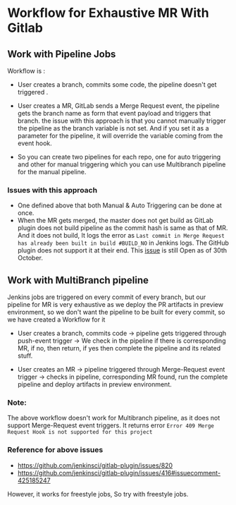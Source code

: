# Workflow for Exhaustive MR With Gitlab

## Work with Pipeline Jobs

Workflow is :

- User creates a branch, commits some code, the pipeline doesn't get triggered .

- User creates a MR, GitLab sends a Merge Request event, the pipeline gets the branch name as form that event payload and triggers that branch. the issue with this approach is that you cannot manually trigger the pipeline as the branch variable is not set. And if you set it as a parameter for the pipeline, it will override the variable coming from the event hook.

- So you can create two pipelines for each repo, one for auto triggering and other for manual triggering which you can use Multibranch pipeline for the manual pipeline.

### Issues with this approach

- One defined above that both Manual & Auto Triggering can be done at once.
- When the MR gets merged, the master does not get build as GitLab plugin does not build pipeline as the commit hash is same as that of MR. And it does not build, It  logs the error as `Last commit in Merge Request has already been built in build #BUILD_NO` in Jenkins logs. The GitHub plugin does not support it at their end. This [issue](https://github.com/jenkinsci/gitlab-plugin/issues/636) is still Open as of 30th October.

## Work with MultiBranch pipeline

Jenkins jobs are triggered on every commit of every branch, but our pipeline for MR is very exhaustive as we deploy the PR artifacts in preview environment, so we don't want the pipeline to be built for every commit, so we have created a Workflow for it

- User creates a branch, commits code  -> pipeline gets triggered through push-event trigger -> We check in the pipeline if there is corresponding MR, if no, then return, if yes then complete the pipeline and its related stuff.

- User creates an MR -> pipeline triggered through Merge-Request event trigger -> checks in pipeline, corresponding MR found, run the complete pipeline and deploy artifacts in preview environment.

### Note:

The above workflow doesn't work for Multibranch pipeline, as it does not support Merge-Request event triggers. It returns error `Error 409 Merge Request Hook is not supported for this project`

### Reference for above issues

- https://github.com/jenkinsci/gitlab-plugin/issues/820
- https://github.com/jenkinsci/gitlab-plugin/issues/416#issuecomment-425185247

However, it works for freestyle jobs, So try with freestyle jobs.